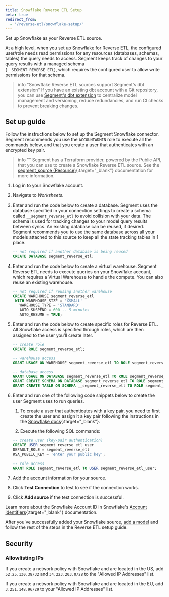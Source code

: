 ```yaml
---
title: Snowflake Reverse ETL Setup
beta: true
redirect_from:
  - '/reverse-etl/snowflake-setup/'
---
```


Set up Snowflake as your Reverse ETL source. 

At a high level, when you set up Snowflake for Reverse ETL, the configured user/role needs read permissions for any resources (databases, schemas, tables) the query needs to access. Segment keeps track of changes to your query results with a managed schema <br>(`__SEGMENT_REVERSE_ETL`), which requires the configured user to allow write permissions for that schema.


> info "Snowflake Reverse ETL sources support Segment's dbt extension"
> If you have an existing dbt account with a Git repository, you can use [Segment's dbt extension](/docs/segment-app/extensions/dbt/) to centralize model management and versioning, reduce redundancies, and run CI checks to prevent breaking changes.

## Set up guide
Follow the instructions below to set up the Segment Snowflake connector. Segment recommends you use the `ACCOUNTADMIN` role to execute all the commands below, and that you create a user that authenticates with an encrypted key pair.

> info ""
> Segment has a Terraform provider, powered by the Public API, that you can use to create a Snowflake Reverse ETL source. See the [segment_source (Resource)](https://registry.terraform.io/providers/segmentio/segment/latest/docs/resources/source){:target="_blank”} documentation for more information.

1. Log in to your Snowflake account.
2. Navigate to *Worksheets*.
3. Enter and run the code below to create a database.
   Segment uses the database specified in your connection settings to create a schema called `__segment_reverse_etl` to avoid collision with your data. The schema is used for tracking changes to your model query results between syncs.
   An existing database can be reused, if desired. Segment recommends you to use the same database across all your models attached to this source to keep all the state tracking tables in 1 place.

   ```sql
   -- not required if another database is being reused
   CREATE DATABASE segment_reverse_etl;
   ```
4. Enter and run the code below to create a virtual warehouse.
   Segment Reverse ETL needs to execute queries on your Snowflake account, which requires a Virtual Warehouse to handle the compute. You can also reuse an existing warehouse.

   ```sql
   -- not required if reusing another warehouse
   CREATE WAREHOUSE segment_reverse_etl
    WITH WAREHOUSE_SIZE = 'XSMALL'
      WAREHOUSE_TYPE = 'STANDARD'
      AUTO_SUSPEND = 600 -- 5 minutes
      AUTO_RESUME = TRUE;
   ```
5. Enter and run the code below to create specific roles for Reverse ETL.
   All Snowflake access is specified through roles, which are then assigned to the user you’ll create later.

   ```sql
   -- create role
   CREATE ROLE segment_reverse_etl;

   -- warehouse access
   GRANT USAGE ON WAREHOUSE segment_reverse_etl TO ROLE segment_reverse_etl;

   -- database access
   GRANT USAGE ON DATABASE segment_reverse_etl TO ROLE segment_reverse_etl;
   GRANT CREATE SCHEMA ON DATABASE segment_reverse_etl TO ROLE segment_reverse_etl;
   GRANT CREATE TABLE ON SCHEMA __segment_reverse_etl TO ROLE segment_reverse_etl;
   ```
6. Enter and run one of the following code snippets below to create the user Segment uses to run queries. 

   1. To create a user that authenticates with a key pair, you need to first create the user and assign it a key pair following the instructions in the [Snowflake docs](https://docs.snowflake.com/en/user-guide/key-pair-auth){:target="_blank”}. 

   2. Execute the following SQL commands: 

   ``` sql
   -- create user (key-pair authentication)
   CREATE USER segment_reverse_etl_user
   DEFAULT_ROLE = segment_reverse_etl
   RSA_PUBLIC_KEY = 'enter your public key';

   -- role access
   GRANT ROLE segment_reverse_etl TO USER segment_reverse_etl_user;
   ```
7. Add the account information for your source.  
8. Click **Test Connection** to test to see if the connection works.
9. Click **Add source** if the test connection is successful.


Learn more about the Snowflake Account ID in Snowflake's [Account identifiers](https://docs.snowflake.com/en/user-guide/admin-account-identifier.html){:target="_blank"} documentation.

After you've successfully added your Snowflake source, [add a model](/docs/connections/reverse-etl/setup/#step-2-add-a-model) and follow the rest of the steps in the Reverse ETL setup guide.

## Security
### Allowlisting IPs
If you create a network policy with Snowflake and are located in the US, add  `52.25.130.38/32` and `34.223.203.0/28` to the "Allowed IP Addresses" list.

If you create a network policy with Snowflake and are located in the EU, add `3.251.148.96/29` to your "Allowed IP Addresses" list.
